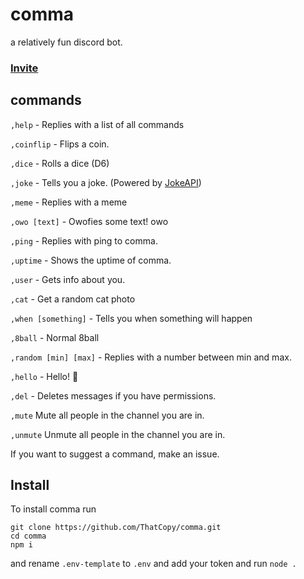 # comma
a relatively fun discord bot.

### [Invite](https://discord.com/api/oauth2/authorize?client_id=749193946046922823&permissions=4648000&scope=bot)

## commands
`,help` - Replies with a list of all commands

`,coinflip` - Flips a coin.

`,dice` - Rolls a dice (D6)

`,joke` - Tells you a joke. (Powered by [JokeAPI](https://jokeapi.dev))

`,meme` - Replies with a meme

`,owo [text]` - Owofies some text! owo

`,ping` - Replies with ping to comma.

`,uptime` - Shows the uptime of comma.

`,user` - Gets info about you.

`,cat` - Get a random cat photo

`,when [something]` - Tells you when something will happen

`,8ball` - Normal 8ball

`,random [min] [max]` - Replies with a number between min and max.

`,hello` - Hello! 👋

`,del` - Deletes messages if you have permissions.

`,mute` Mute all people in the channel you are in.

`,unmute` Unmute all people in the channel you are in.


If you want to suggest a command, make an issue.

## Install
To install comma run
```
git clone https://github.com/ThatCopy/comma.git
cd comma
npm i
```
and rename `.env-template` to `.env` and add your token and run `node .`
